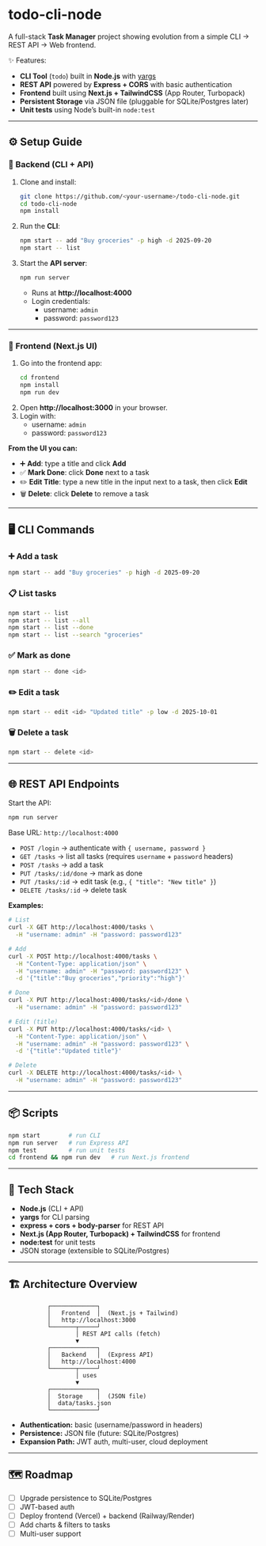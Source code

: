 # todo-cli-node

A full-stack **Task Manager** project showing evolution from a simple CLI → REST API → Web frontend.

✨ Features:
- **CLI Tool** (`todo`) built in **Node.js** with [yargs](https://github.com/yargs/yargs)  
- **REST API** powered by **Express + CORS** with basic authentication  
- **Frontend** built using **Next.js + TailwindCSS** (App Router, Turbopack)  
- **Persistent Storage** via JSON file (pluggable for SQLite/Postgres later)  
- **Unit tests** using Node’s built-in `node:test`

---

## ⚙️ Setup Guide

### 🔹 Backend (CLI + API)
1. Clone and install:
   ```bash
   git clone https://github.com/<your-username>/todo-cli-node.git
   cd todo-cli-node
   npm install
   ```

2. Run the **CLI**:
   ```bash
   npm start -- add "Buy groceries" -p high -d 2025-09-20
   npm start -- list
   ```

3. Start the **API server**:
   ```bash
   npm run server
   ```
   - Runs at **http://localhost:4000**
   - Login credentials:
     - username: `admin`
     - password: `password123`

---

### 🔹 Frontend (Next.js UI)
1. Go into the frontend app:
   ```bash
   cd frontend
   npm install
   npm run dev
   ```
2. Open **http://localhost:3000** in your browser.  
3. Login with:
   - username: `admin`
   - password: `password123`

**From the UI you can:**
- ➕ **Add**: type a title and click **Add**
- ✅ **Mark Done**: click **Done** next to a task
- ✏️ **Edit Title**: type a new title in the input next to a task, then click **Edit**
- 🗑️ **Delete**: click **Delete** to remove a task

---

## 🖥️ CLI Commands

### ➕ Add a task
```bash
npm start -- add "Buy groceries" -p high -d 2025-09-20
```

### 📋 List tasks
```bash
npm start -- list
npm start -- list --all
npm start -- list --done
npm start -- list --search "groceries"
```

### ✅ Mark as done
```bash
npm start -- done <id>
```

### ✏️ Edit a task
```bash
npm start -- edit <id> "Updated title" -p low -d 2025-10-01
```

### 🗑️ Delete a task
```bash
npm start -- delete <id>
```

---

## 🌐 REST API Endpoints

Start the API:
```bash
npm run server
```

Base URL: `http://localhost:4000`

- `POST /login` → authenticate with `{ username, password }`
- `GET /tasks` → list all tasks (requires `username` + `password` headers)
- `POST /tasks` → add a task
- `PUT /tasks/:id/done` → mark as done
- `PUT /tasks/:id` → edit task (e.g., `{ "title": "New title" }`)
- `DELETE /tasks/:id` → delete task

**Examples:**
```bash
# List
curl -X GET http://localhost:4000/tasks \
  -H "username: admin" -H "password: password123"

# Add
curl -X POST http://localhost:4000/tasks \
  -H "Content-Type: application/json" \
  -H "username: admin" -H "password: password123" \
  -d '{"title":"Buy groceries","priority":"high"}'

# Done
curl -X PUT http://localhost:4000/tasks/<id>/done \
  -H "username: admin" -H "password: password123"

# Edit (title)
curl -X PUT http://localhost:4000/tasks/<id> \
  -H "Content-Type: application/json" \
  -H "username: admin" -H "password: password123" \
  -d '{"title":"Updated title"}'

# Delete
curl -X DELETE http://localhost:4000/tasks/<id> \
  -H "username: admin" -H "password: password123"
```

---

## 📦 Scripts
```bash
npm start        # run CLI
npm run server   # run Express API
npm test         # run unit tests
cd frontend && npm run dev   # run Next.js frontend
```

---

## 🔧 Tech Stack
- **Node.js** (CLI + API)
- **yargs** for CLI parsing
- **express + cors + body-parser** for REST API
- **Next.js (App Router, Turbopack) + TailwindCSS** for frontend
- **node:test** for unit tests
- JSON storage (extensible to SQLite/Postgres)

---

## 🏗️ Architecture Overview

```text
           ┌─────────────┐
           │   Frontend  │  (Next.js + Tailwind)
           │   http://localhost:3000
           └───────┬─────┘
                   │ REST API calls (fetch)
                   ▼
           ┌─────────────┐
           │   Backend   │  (Express API)
           │   http://localhost:4000
           └───────┬─────┘
                   │ uses
                   ▼
           ┌─────────────┐
           │  Storage    │  (JSON file)
           │  data/tasks.json
           └─────────────┘
```

- **Authentication:** basic (username/password in headers)  
- **Persistence:** JSON file (future: SQLite/Postgres)  
- **Expansion Path:** JWT auth, multi-user, cloud deployment  

---

## 🗺️ Roadmap
- [ ] Upgrade persistence to SQLite/Postgres  
- [ ] JWT-based auth  
- [ ] Deploy frontend (Vercel) + backend (Railway/Render)  
- [ ] Add charts & filters to tasks  
- [ ] Multi-user support  
